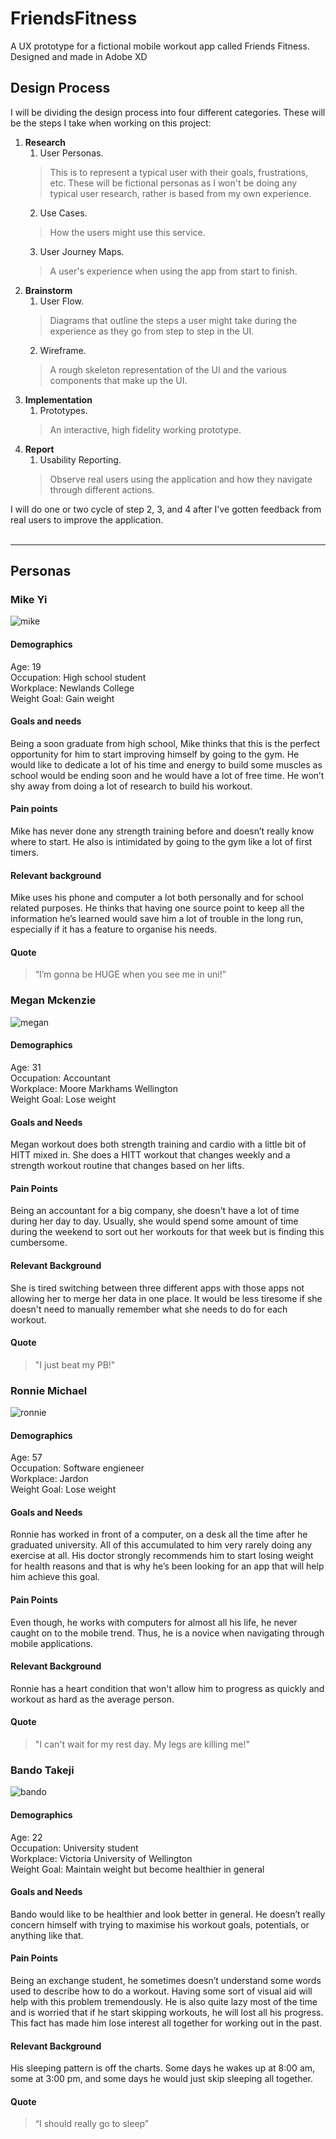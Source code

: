 # FriendsFitness
A UX prototype for a fictional mobile workout app called Friends Fitness. Designed and made in Adobe XD

## Design Process
I will be dividing the design process into four different categories. These will be the steps I take when working on this project:
1. **Research**
    1. User Personas. 
    >This is to represent a typical user with their goals, frustrations, etc. These will be fictional personas as I won't be doing any typical user research, rather is based from my own experience.
    2. Use Cases.
    >How the users might use this service.
    3. User Journey Maps. 
    >A user's experience when using the app from start to finish.
2. **Brainstorm**
    1. User Flow. 
    >Diagrams that outline the steps a user might take during the experience as they go from step to step in the UI.
    2. Wireframe. 
    >A rough skeleton representation of the UI and the various components that make up the UI.
3. **Implementation**
    1. Prototypes. 
    >An interactive, high fidelity working prototype.
4. **Report**
    1. Usability Reporting. 
    >Observe real users using the application and how they navigate through different actions.
    
I will do one or two cycle of step 2, 3, and 4 after I've gotten feedback from real users to improve the application. <br><br>

---

## Personas

### Mike Yi
![mike](https://user-images.githubusercontent.com/27318156/85487680-29390480-b621-11ea-92c5-16f3c17b5302.png)

#### Demographics
Age: 19 <br>
Occupation: High school student <br>
Workplace: Newlands College <br>
Weight Goal: Gain weight <br>

#### Goals and needs
Being a soon graduate from high school, Mike thinks that this is the perfect opportunity for him to start improving himself by going to the gym. He would like to dedicate a lot of his time and energy to build some muscles as school would be ending soon and he would have a lot of free time. He won’t shy away from doing a lot of research to build his workout.

#### Pain points
Mike has never done any strength training before and doesn’t really know where to start. He also is intimidated by going to the gym like a lot of first timers. 

#### Relevant background
Mike uses his phone and computer a lot both personally and for school related purposes. He thinks that having one source point to keep all the information he’s learned would save him a lot of trouble in the long run, especially if it has a feature to organise his needs. 

#### Quote
>“I’m gonna be HUGE when you see me in uni!”


### Megan Mckenzie
![megan](https://user-images.githubusercontent.com/27318156/85487693-31913f80-b621-11ea-91ab-5a1d4ca99b04.png)

#### Demographics
Age: 31 <br>
Occupation: Accountant  <br>
Workplace: Moore Markhams Wellington <br>
Weight Goal: Lose weight <br>

#### Goals and Needs
Megan workout does both strength training and cardio with a little bit of HITT mixed in. She does a HITT workout that changes weekly and a strength workout routine that changes based on her lifts.

#### Pain Points
Being an accountant for a big company, she doesn't have a lot of time during her day to day. Usually, she would spend some amount of time during the weekend to sort out her workouts for that week but is finding this cumbersome.


#### Relevant Background
She is tired switching between three different apps with those apps not allowing her to merge her data in one place. It would be less tiresome if she doesn't need to manually remember what she needs to do for each workout.

#### Quote
>"I just beat my PB!"


### Ronnie Michael
![ronnie](https://user-images.githubusercontent.com/27318156/85487706-3950e400-b621-11ea-90cc-b393423139e5.png)

#### Demographics
Age: 57 <br>
Occupation: Software engieneer <br>
Workplace: Jardon <br>
Weight Goal: Lose weight <br>

#### Goals and Needs
Ronnie has worked in front of a computer, on a desk all the time after he graduated university. All of this accumulated to him very rarely doing any exercise at all. His doctor strongly recommends him to start losing weight for health reasons and that is why he’s been looking for an app that will help him achieve this goal.

#### Pain Points
Even though, he works with computers for almost all his life, he never caught on to the mobile trend. Thus, he is a novice when navigating through mobile applications.

#### Relevant Background
Ronnie has a heart condition that won't allow him to progress as quickly and workout as hard as the average person.

#### Quote
>"I can't wait for my rest day. My legs are killing me!"


### Bando Takeji
![bando](https://user-images.githubusercontent.com/27318156/85487730-4372e280-b621-11ea-887a-21b3e137d2b0.png)

#### Demographics
Age: 22 <br>
Occupation: University student <br>
Workplace: Victoria University of Wellington <br>
Weight Goal: Maintain weight but become healthier in general <br>

#### Goals and Needs
Bando would like to be healthier and look better in general. He doesn’t really concern himself with trying to maximise his workout goals, potentials, or anything like that.

#### Pain Points
Being an exchange student, he sometimes doesn’t understand some words used to describe how to do a workout. Having some sort of visual aid will help with this problem tremendously. He is also quite lazy most of the time and is worried that if he start skipping workouts, he will lost all his progress. This fact has made him lose interest all together for working out in the past. 

#### Relevant Background
His sleeping pattern is off the charts. Some days he wakes up at 8:00 am, some at 3:00 pm, and some days he would just skip sleeping all together.

#### Quote
>“I should really go to sleep”

